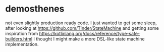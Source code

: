 # demosthenes
not even slightly production ready code. I just wanted to get some sleep, after looking at
https://github.com/Tinder/StateMachine and getting some inspiration from 
https://kotlinlang.org/docs/reference/type-safe-builders.html I thought I might make a more DSL-like state machine implementation.

